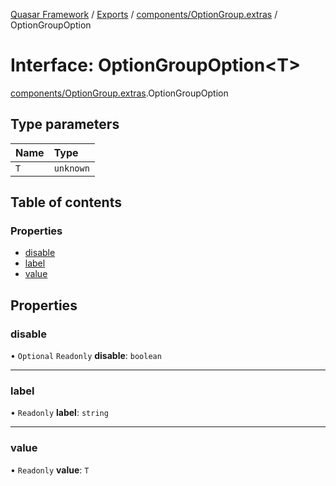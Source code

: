 [Quasar Framework](../index.md) / [Exports](../modules.md) / [components/OptionGroup.extras](../modules/components_OptionGroup_extras.md) / OptionGroupOption

# Interface: OptionGroupOption<T\>

[components/OptionGroup.extras](../modules/components_OptionGroup_extras.md).OptionGroupOption

## Type parameters

| Name | Type |
| :------ | :------ |
| `T` | `unknown` |

## Table of contents

### Properties

- [disable](components_OptionGroup_extras.OptionGroupOption.md#disable)
- [label](components_OptionGroup_extras.OptionGroupOption.md#label)
- [value](components_OptionGroup_extras.OptionGroupOption.md#value)

## Properties

### disable

• `Optional` `Readonly` **disable**: `boolean`

___

### label

• `Readonly` **label**: `string`

___

### value

• `Readonly` **value**: `T`

